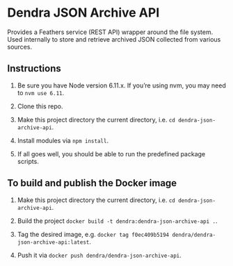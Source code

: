 # Dendra JSON Archive API

Provides a Feathers service (REST API) wrapper around the file system. Used internally to store and retrieve archived JSON collected from various sources.


## Instructions

1. Be sure you have Node version 6.11.x. If you’re using nvm, you may need to `nvm use 6.11`.

2. Clone this repo.

3. Make this project directory the current directory, i.e. `cd dendra-json-archive-api`.

4. Install modules via `npm install`.

5. If all goes well, you should be able to run the predefined package scripts.


## To build and publish the Docker image

1. Make this project directory the current directory, i.e. `cd dendra-json-archive-api`.

2. Build the project `docker build -t dendra:dendra-json-archive-api .`.

3. Tag the desired image, e.g. `docker tag f0ec409b5194 dendra/dendra-json-archive-api:latest`.

4. Push it via `docker push dendra/dendra-json-archive-api`.
